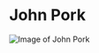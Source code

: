 # John Pork

![Image of John Pork](https://static.wikia.nocookie.net/koppieverse/images/2/2a/JP.png/revision/latest?cb=20250228160704)
